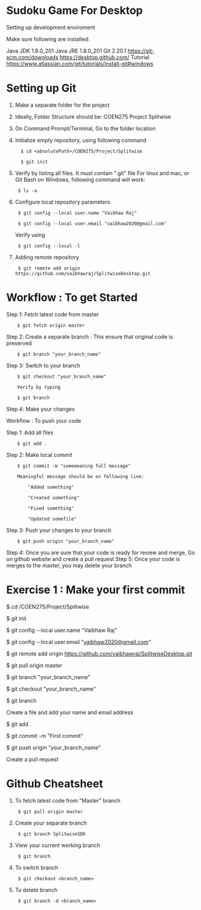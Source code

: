 Sudoku Game For Desktop
=====================


Setting up development enviroment

Make sure following are installed:

Java JDK 1.8.0_201
Java JRE 1.8.0_201
Git 2.20.1	https://git-scm.com/downloads
https://desktop.github.com/
Tutorial https://www.atlassian.com/git/tutorials/install-git#windows


Setting up Git
==============

1. Make a separate folder for the project
2. Ideally, Folder Structure should be:
		COEN275
			Project
				Splitwise

3. On Command Prompt/Terminal, Go to the folder location
4. Initialize empty repository, using following command

		 $ cd <absolutePath>/COEN275/Project/Splitwise
		 
		 $ git init
5. Verify by listing all files. It must contain ".git" file
	For linux and mac, or Git Bash on Windows, following command will work:
	
		$ ls -a
		
6. Configure local repository parameters
	
		$ git config --local user.name "Vaibhaw Raj"
		
		$ git config --local user.email "vaibhaw2020@gmail.com"
	Verify using
	
		$ git config --local -l
7. Adding remote repository
	
		$ git remote add origin https://github.com/vaibhawraj/SplitwiseDesktop.git


Workflow : To get Started
==========================
Step 1: Fetch latest code from master

		$ git fetch origin master

Step 2: Create a separate branch : This ensure that original code is preserved

		$ git branch "your_branch_name"

Step 3: Switch to your branch

		$ git checkout "your_branch_name"
		
		Verify by typing
		
		$ git branch

Step 4: Make your changes

Workflow : To push your code

Step 1: Add all files

		$ git add .
		
Step 2: Make local commit

		$ git commit -m "somemeaning full message"
		
		Meaningful message should be on following line:
		
			"Added something"
			
			"Created something"
			
			"Fixed something"
			
			"Updated somefile"
Step 3: Push your changes to your branch

		$ git push origin "your_branch_name"

Step 4: Once you are sure that your code is ready for review and merge, Go on github website and create a pull request
Step 5: Once your code is merges to the master, you may delete your branch


Exercise 1 : Make your first commit
===================================

$ cd <absolutePath>/COEN275/Project/Splitwise
	
$ git init

$ git config --local user.name "Vaibhaw Raj"

$ git config --local user.email "vaibhaw2020@gmail.com"

$ git remote add origin https://github.com/vaibhawraj/SplitwiseDesktop.git

$ git pull origin master

$ git branch "your_branch_name"

$ git checkout "your_branch_name"

$ git branch

Create a file and add your name and email address

$ git add .

$ git commit -m "First commit"

$ git push origin "your_branch_name"

Create a pull request


Github Cheatsheet
=================

1. To fetch latest code from "Master" branch

		$ git pull origin master

2. Create your separate branch

		$ git branch SplitwiseSDK

3. View your current working branch

		$ git branch

4. To switch branch

		$ git checkout <branch_name>

5. To delete branch

		$ git branch -d <branch_name>





